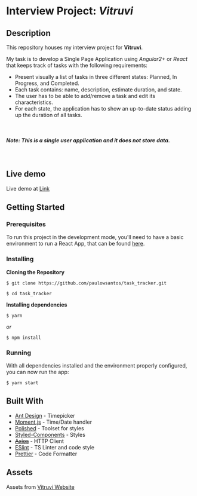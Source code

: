 # Interview Project: _Vitruvi_

## Description

This repository houses my interview project for **Vitruvi**.

My task is to develop a Single Page Application using _Angular2+_ or _React_ that keeps track of tasks with the following requirements:

- Present visually a list of tasks in three different states: Planned, In Progress, and Completed.
- Each task contains: name, description, estimate duration, and state.
- The user has to be able to add/remove a task and edit its characteristics.
- For each state, the application has to show an up-to-date status adding up the duration of all tasks.

<br>

##### Note: _This is a single user application and it does not store data._

<br>

## Live demo

Live demo at [Link](https://priceless-mirzakhani-52566b.netlify.app/)

## Getting Started

### Prerequisites

To run this project in the development mode, you'll need to have a basic environment to run a React App, that can be found [here](https://reactjs.org/docs/getting-started.html).

### Installing

**Cloning the Repository**

```
$ git clone https://github.com/paulowsantos/task_tracker.git

$ cd task_tracker
```

**Installing dependencies**

```
$ yarn
```

_or_

```
$ npm install
```

### Running

With all dependencies installed and the environment properly configured, you can now run the app:

```
$ yarn start
```

## Built With

- [Ant Design](https://ant.design/components/time-picker/) - Timepicker
- [Moment.js](https://momentjs.com/) - Time/Date handler
- [Polished](https://polished.js.org/) - Toolset for styles
- [Styled-Components](https://www.styled-components.com/) - Styles
- [~~Axios~~](https://github.com/axios/axios) - HTTP Client
- [ESlint](https://eslint.org/) - TS Linter and code style
- [Prettier](https://prettier.io/) - Code Formatter

## Assets

Assets from [Vitruvi Website](https://www.vitruvisoftware.com/)
